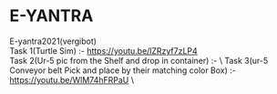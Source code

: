 # E-YANTRA
E-yantra2021(vergibot) \
Task 1(Turtle Sim) :- https://youtu.be/lZRzyf7zLP4  \
Task 2(Ur-5 pic from the Shelf and drop in container) :-   \ 
Task 3(ur-5 Conveyor belt Pick and place by their matching color Box) :- https://youtu.be/WlM74hFRPaU \
